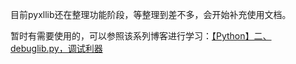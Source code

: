 目前pyxllib还在整理功能阶段，等整理到差不多，会开始补充使用文档。

暂时有需要使用的，可以参照该系列博客进行学习：[【Python】二、debuglib.py，调试利器](https://blog.csdn.net/code4101/article/details/83269101)
